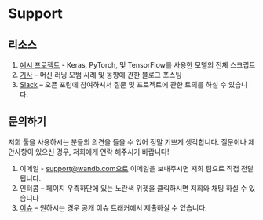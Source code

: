 # Support

## **리소스**

1.  [예시 프로젝트](https://docs.wandb.com/examples) - Keras, PyTorch, 및 TensorFlow를 사용한 모델의 전체 스크립트
2. [기사](https://www.wandb.com/articles) – 머신 러닝 모범 사례 및 동향에 관한 블로그 포스팅
3. [Slack](http://bit.ly/wandb-forum) – 오픈 포럼에 참여하셔서 질문 및 프로젝트에 관한 토의를 하실 수 있습니다.

##  **문의하기**

저희 툴을 사용하시는 분들의 의견을 들을 수 있어 정말 기쁘게 생각합니다. 질문이나 제안사항이 있으신 경우, 저희에게 연락 해주시기 바랍니다!

1. 이메일 - support@wandb.com으로 이메일을 보내주시면 저희 팀으로 직접 전달됩니다.
2. 인터콤 – 페이지 우측하단에 있는 노란색 위젯을 클릭하시면 저희와 채팅 하실 수 있습니다
3. [이슈](https://github.com/wandb/client) – 원하시는 경우 공개 이슈 트래커에서 제출하실 수 있습니다.

